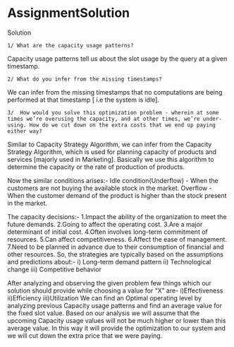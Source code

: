 # AssignmentSolution


Solution 

    1/ What are the capacity usage patterns?
   Capacity usage patterns tell us about the slot usage by the query at a given timestamp.

    2/ What do you infer from the missing timestamps?
 We can infer from the missing timestamps that no computations are being performed at that timestamp [ i.e the system is idle].

    3/  How would you solve this optimization problem - wherein at some times we’re overusing the capacity, and at other times, we’re under-using. How do we cut down on the extra costs that we end up paying either way? 

Similar to Capacity Strategy Algorithm,
we can  infer from the Capacity Strategy Algorithm, which is used for planning capacity of products and services [majorly used in  Marketing].
Basically we use this algorithm to determine the capacity or the rate of production of products.

Now the similar conditions arises:-
  Idle condition(Underflow) - When the customers are not buying the available stock in the market.
  Overflow - When the customer demand of the product is higher than the stock present  in the market.

The capacity decisions:-
    1.Impact the ability of the organization to meet the future demands.
    2.Going to affect the operating cost.
    3.Are a major determinant of initial cost.
    4.Often involves long-term commitment of resources.
    5.Can affect competitiveness.
    6.Affect the ease of management.
    7.Need to be planned in advance due to their consumption of financial and other resources.
    So, the strategies are typically based on the assumptions and predictions about:-
i) Long-term demand pattern
ii) Technological change
iii) Competitive behavior

After analyzing and observing the given problem few things which our solution should provide while choosing a value for “X” are-
i)Effectiveness
ii)Efficiency
iii)Utilization
We can find an Optimal operating level by analyzing previous Capacity usage patterns and find an average value for the fixed slot value.
Based on our analysis we will assume that the upcoming Capacity usage values will not be much higher or lower than this average value. In this way it will provide the optimization to our system and we will cut down the extra price that we were paying.



